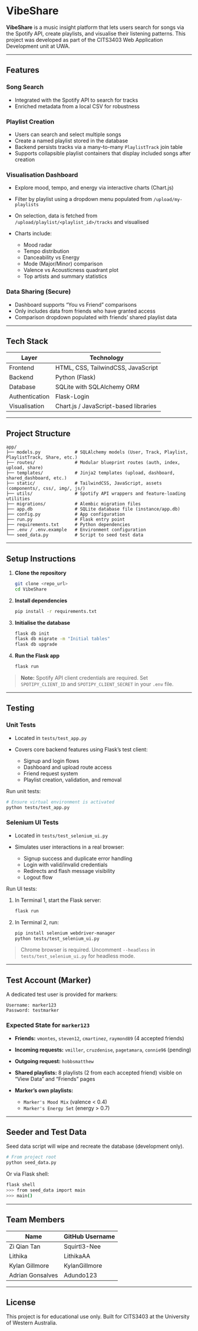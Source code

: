 # VibeShare

**VibeShare** is a music insight platform that lets users search for songs via the Spotify API, create playlists, and visualise their listening patterns. This project was developed as part of the CITS3403 Web Application Development unit at UWA.

---

## Features

### Song Search

* Integrated with the Spotify API to search for tracks
* Enriched metadata from a local CSV for robustness

### Playlist Creation

* Users can search and select multiple songs
* Create a named playlist stored in the database
* Backend persists tracks via a many-to-many `PlaylistTrack` join table
* Supports collapsible playlist containers that display included songs after creation

### Visualisation Dashboard

* Explore mood, tempo, and energy via interactive charts (Chart.js)
* Filter by playlist using a dropdown menu populated from `/upload/my-playlists`
* On selection, data is fetched from `/upload/playlist/<playlist_id>/tracks` and visualised
* Charts include:

  * Mood radar
  * Tempo distribution
  * Danceability vs Energy
  * Mode (Major/Minor) comparison
  * Valence vs Acousticness quadrant plot
  * Top artists and summary statistics

### Data Sharing (Secure)

* Dashboard supports “You vs Friend” comparisons
* Only includes data from friends who have granted access
* Comparison dropdown populated with friends’ shared playlist data

---

## Tech Stack

| Layer          | Technology                            |
| -------------- | ------------------------------------- |
| Frontend       | HTML, CSS, TailwindCSS, JavaScript    |
| Backend        | Python (Flask)                        |
| Database       | SQLite with SQLAlchemy ORM            |
| Authentication | Flask-Login                           |
| Visualisation  | Chart.js / JavaScript-based libraries |

---

## Project Structure

```
app/
├── models.py             # SQLAlchemy models (User, Track, Playlist, PlaylistTrack, Share, etc.)
├── routes/               # Modular blueprint routes (auth, index, upload, share)
├── templates/            # Jinja2 templates (upload, dashboard, shared_dashboard, etc.)
├── static/               # TailwindCSS, JavaScript, assets (components/, css/, img/, js/)
├── utils/                # Spotify API wrappers and feature-loading utilities
├── migrations/           # Alembic migration files
├── app.db                # SQLite database file (instance/app.db)
├── config.py             # App configuration
├── run.py                # Flask entry point
├── requirements.txt      # Python dependencies
├── .env / .env.example   # Environment configuration
└── seed_data.py          # Script to seed test data
```

---

## Setup Instructions

1. **Clone the repository**

   ```bash
   git clone <repo_url>
   cd VibeShare
   ```
2. **Install dependencies**

   ```bash
   pip install -r requirements.txt
   ```
3. **Initialise the database**

   ```bash
   flask db init
   flask db migrate -m "Initial tables"
   flask db upgrade
   ```
4. **Run the Flask app**

   ```bash
   flask run
   ```

> **Note:** Spotify API client credentials are required. Set `SPOTIPY_CLIENT_ID` and `SPOTIPY_CLIENT_SECRET` in your `.env` file.

---

## Testing

### Unit Tests

* Located in `tests/test_app.py`
* Covers core backend features using Flask’s test client:

  * Signup and login flows
  * Dashboard and upload route access
  * Friend request system
  * Playlist creation, validation, and removal

Run unit tests:

```bash
# Ensure virtual environment is activated
python tests/test_app.py
```

### Selenium UI Tests

* Located in `tests/test_selenium_ui.py`
* Simulates user interactions in a real browser:

  * Signup success and duplicate error handling
  * Login with valid/invalid credentials
  * Redirects and flash message visibility
  * Logout flow

Run UI tests:

1. In Terminal 1, start the Flask server:

   ```bash
   flask run
   ```
2. In Terminal 2, run:

   ```bash
   pip install selenium webdriver-manager
   python tests/test_selenium_ui.py
   ```

> Chrome browser is required. Uncomment `--headless` in `tests/test_selenium_ui.py` for headless mode.

---

## Test Account (Marker)

A dedicated test user is provided for markers:

```
Username: marker123
Password: testmarker
```

### Expected State for `marker123`

* **Friends:** `vmontes`, `steven12`, `cmartinez`, `raymond89` (4 accepted friends)
* **Incoming requests:** `vmiller`, `cruzdenise`, `pagetamara`, `connie96` (pending)
* **Outgoing request:** `hobbsmatthew`
* **Shared playlists:** 8 playlists (2 from each accepted friend) visible on “View Data” and “Friends” pages
* **Marker’s own playlists:**

  * `Marker's Mood Mix` (valence < 0.4)
  * `Marker's Energy Set` (energy > 0.7)

---

## Seeder and Test Data

Seed data script will wipe and recreate the database (development only).

```bash
# From project root
python seed_data.py
```

Or via Flask shell:

```bash
flask shell
>>> from seed_data import main
>>> main()
```

---

## Team Members

| Name             | GitHub Username |
| ---------------- | --------------- |
| Zi Qian Tan      | Squirtl3-Nee    |
| Lithika          | LithikaAA       |
| Kylan Gillmore   | KylanGillmore   |
| Adrian Gonsalves | Adundo123       |

---

## License

This project is for educational use only. Built for CITS3403 at the University of Western Australia.
